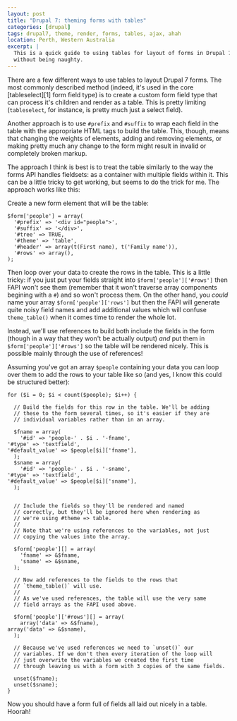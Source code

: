 ```yaml
---
layout: post
title: "Drupal 7: theming forms with tables"
categories: [drupal]
tags: drupal7, theme, render, forms, tables, ajax, ahah
location: Perth, Western Australia
excerpt: |
  This is a quick guide to using tables for layout of forms in Drupal 7
  without being naughty.
---
```


There are a few different ways to use tables to layout Drupal 7
forms. The most commonly described method (indeed, it's used in the
core [tableselect][1] form field type) is to create a custom form
field type that can process it's children and render as a table. This
is pretty limiting (`tableselect`, for instance, is pretty much just a
select field).

Another approach is to use `#prefix` and `#suffix` to wrap each field
in the table with the appropriate HTML tags to build the table. This,
though, means that changing the weights of elements, adding and
removing elements, or making pretty much any change to the form might
result in invalid or completely broken markup.

The approach I think is best is to treat the table similarly to the
way the forms API handles fieldsets: as a container with multiple
fields within it. This can be a little tricky to get working, but
seems to do the trick for me. The approach works like this:

Create a new form element that will be the table:

    $form['people'] = array(
      '#prefix' => '<div id="people">',
      '#suffix' => '</div>',
      '#tree' => TRUE,
      '#theme' => 'table',
      '#header' => array(t(First name), t('Family name')),
      '#rows' => array(),
    );

Then loop over your data to create the rows in the table. This is a
little tricky: if you just put your fields straight into
`$form['people']['#rows']` then FAPI won't see them (remember that it
won't traverse array components begining with a `#`) and so won't
process them. On the other hand, you *could* name your array
`$form['people']['rows']` but then the FAPI will generate quite noisy
field names and add additional values which will confuse
`theme_table()` when it comes time to render the whole lot.

Instead, we'll use references to build both include the fields in the
form (though in a way that they won't be actually output) *and* put
them in `$form['people']['#rows']` so the table will be rendered
nicely. This is possible mainly through the use of references!

Assuming you've got an array `$people` containing your data you can
loop over them to add the rows to your table like so (and yes, I know
this could be structured better):

    for ($i = 0; $i < count($people); $i++) {
    
      // Build the fields for this row in the table. We'll be adding
      // these to the form several times, so it's easier if they are
      // individual variables rather than in an array.

      $fname = array(
        '#id' => 'people-' . $i . '-fname',
	'#type' => 'textfield',
	'#default_value' => $people[$i]['fname'],
      );
      $sname = array(
        '#id' => 'people-' . $i . '-sname',
	'#type' => 'textfield',
	'#default_value' => $people[$i]['sname'],
      );
      

      // Include the fields so they'll be rendered and named
      // correctly, but they'll be ignored here when rendering as
      // we're using #theme => table.
      //
      // Note that we're using references to the variables, not just
      // copying the values into the array.

      $form['people'][] = array(
        'fname' => &$fname,
        'sname' => &$sname,
      );
      
      // Now add references to the fields to the rows that
      // `theme_table()` will use.
      //
      // As we've used references, the table will use the very same
      // field arrays as the FAPI used above.

      $form['people']['#rows'][] = array(
        array('data' => &$fname),
	array('data' => &$sname),
      );

      // Because we've used references we need to `unset()` our
      // variables. If we don't then every iteration of the loop will
      // just overwrite the variables we created the first time
      // through leaving us with a form with 3 copies of the same fields.
      
      unset($fname);
      unset($sname);
    }

Now you should have a form full of fields all laid out nicely in a
table. Hoorah!
